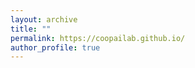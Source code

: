 ```yaml
---
layout: archive
title: ""
permalink: https://coopailab.github.io/
author_profile: true
---
```



<!--

Multi-Agent Learning Group

### PhDs 

* Usman Islam (Oct 2022-, )
* [Stefan Roesch](https://www.linkedin.com/in/stefan-roesch-950a5b205/?originalSubdomain=uk) (Oct 2022-, )
* [Ziyan Wang](https://www.linkedin.com/in/ziyan-jeffery-wang-b28407143/) (Oct 2022-, )
* [Jiarui Jin](https://scholar.google.com/citations?user=unCPHQEAAAAJ&hl=en) (Aug 2022-, visiting PhD)
* Xingzhou Lou (Oct 2022-, visiting PhD)
* [Xue Yan](http://marl.ia.ac.cn/yanxue.html) (2021-, co-advise with [Jun Wang](http://www0.cs.ucl.ac.uk/staff/Jun.Wang/))
* [Qirui Mi](http://marl.ia.ac.cn/miqirui.html) (2021-, co-advise with [Jun Wang](http://www0.cs.ucl.ac.uk/staff/Jun.Wang/))
* [Ilias Kazantzidis](https://www.ecs.soton.ac.uk/people/ik3n19/) (2021-, co-advise with [Tim Norman](https://www.ecs.soton.ac.uk/people/tjn1f15))
* [Mark Towers](https://www.ecs.soton.ac.uk/people/mt5g17) (2021-, co-advise with [Tim Norman](https://www.ecs.soton.ac.uk/people/tjn1f15))
* [Jennifer Barnes-Nunn](https://www.ecs.soton.ac.uk/people/jabn1n20) (2021-, co-advise with [Tim Norman](https://www.ecs.soton.ac.uk/people/tjn1f15))


### Master Students

-->